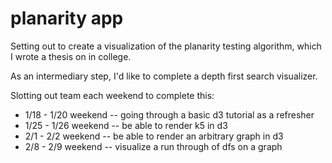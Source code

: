 # planarity app

Setting out to create a visualization of the planarity testing algorithm, which I wrote a thesis on in college.

As an intermediary step, I'd like to complete a depth first search visualizer.

Slotting out team each weekend to complete this:
* 1/18 - 1/20 weekend -- going through a basic d3 tutorial as a refresher
* 1/25 - 1/26 weekend -- be able to render k5 in d3
* 2/1 - 2/2 weekend -- be able to render an arbitrary graph in d3
* 2/8 - 2/9 weekend -- visualize a run through of dfs on a graph
